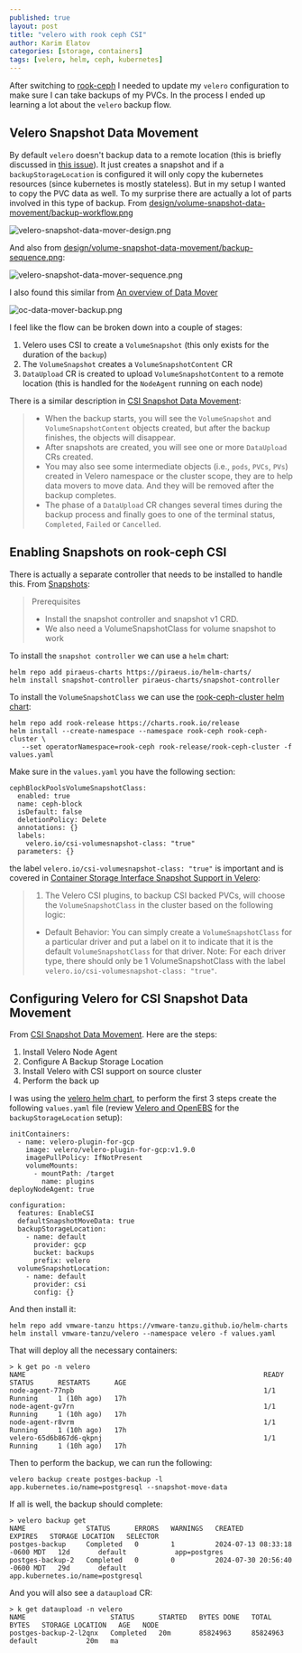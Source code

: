 ```yaml
---
published: true
layout: post
title: "velero with rook ceph CSI"
author: Karim Elatov
categories: [storage, containers]
tags: [velero, helm, ceph, kubernetes]
---
```


After switching to [rook-ceph](/2024/07/using-rook-ceph/) I needed to update my `velero` configuration to make sure I can take backups of my PVCs. In the process I ended up learning a lot about the `velero` backup flow.

## Velero Snapshot Data Movement
By default `velero` doesn't backup data to a remote location (this is briefly discussed in [this issue](https://github.com/vmware-tanzu/velero/issues/7382)). It just creates a snapshot and if a `backupStorageLocation` is configured it will only copy the kubernetes resources (since kubernetes is mostly stateless). But in my setup I wanted to copy the PVC data as well. To my surprise there are actually a lot of parts involved in this type of backup. From [design/volume-snapshot-data-movement/backup-workflow.png](https://github.com/vmware-tanzu/velero/blob/main/design/volume-snapshot-data-movement/backup-workflow.png)

![velero-snapshot-data-mover-design.png](https://res.cloudinary.com/elatov/image/upload/v1722396129/blog-pics/velero-rook-ceph/k9zcezmeniwla8d2fahh.png)

And also from [design/volume-snapshot-data-movement/backup-sequence.png](https://github.com/vmware-tanzu/velero/blob/main/design/volume-snapshot-data-movement/backup-sequence.png):

![velero-snapshot-data-mover-sequence.png](https://res.cloudinary.com/elatov/image/upload/v1722396129/blog-pics/velero-rook-ceph/uk42cr6fgsglmndhhjkt.png)

I also found this similar from [An overview of Data Mover](https://www.redhat.com/en/blog/an-overview-of-data-mover)

![oc-data-mover-backup.png](https://res.cloudinary.com/elatov/image/upload/v1722396129/blog-pics/velero-rook-ceph/amdxn90sunopmuu1f4ha.png)

I feel like the flow can be broken down into a couple of stages:

1. Velero uses CSI to create a `VolumeSnapshot` (this only exists for the duration of the `backup`)
2. The `VolumeSnapshot` creates a `VolumeSnapshotContent` CR
3. `DataUpload` CR is created to upload `VolumeSnapshotContent` to a remote location (this is handled for the `NodeAgent` running on each node)

There is a similar description in [CSI Snapshot Data Movement](https://velero.io/docs/main/csi-snapshot-data-movement/#to-back-up):

> - When the backup starts, you will see the `VolumeSnapshot` and `VolumeSnapshotContent` objects created, but after the backup finishes, the objects will disappear.
> - After snapshots are created, you will see one or more `DataUpload` CRs created.
> - You may also see some intermediate objects (i.e., `pods`, `PVCs`, `PVs`) created in Velero namespace or the cluster scope, they are to help data movers to move data. And they will be removed after the backup completes.
> - The phase of a `DataUpload` CR changes several times during the backup process and finally goes to one of the terminal status, `Completed`, `Failed` or `Cancelled`.

## Enabling Snapshots on rook-ceph CSI
There is actually a separate controller that needs to be installed to handle this. From [Snapshots](https://rook.io/docs/rook/latest-release/Storage-Configuration/Ceph-CSI/ceph-csi-snapshot/):

> Prerequisites
> 
> - Install the snapshot controller and snapshot v1 CRD.
> - We also need a VolumeSnapshotClass for volume snapshot to work

To install the `snapshot controller` we can use a `helm` chart:

```
helm repo add piraeus-charts https://piraeus.io/helm-charts/
helm install snapshot-controller piraeus-charts/snapshot-controller
```

To install the `VolumeSnapshotClass` we can use the [rook-ceph-cluster helm chart](https://rook.io/docs/rook/latest-release/Helm-Charts/ceph-cluster-chart/#release):

```
helm repo add rook-release https://charts.rook.io/release
helm install --create-namespace --namespace rook-ceph rook-ceph-cluster \
   --set operatorNamespace=rook-ceph rook-release/rook-ceph-cluster -f values.yaml
```

Make sure in the `values.yaml` you have the following section:

```
cephBlockPoolsVolumeSnapshotClass:
  enabled: true
  name: ceph-block
  isDefault: false
  deletionPolicy: Delete
  annotations: {}
  labels:
    velero.io/csi-volumesnapshot-class: "true"
  parameters: {}
```

the label `velero.io/csi-volumesnapshot-class: "true"` is important and is covered in [Container Storage Interface Snapshot Support in Velero](https://velero.io/docs/main/csi/):

> 1. The Velero CSI plugins, to backup CSI backed PVCs, will choose the `VolumeSnapshotClass` in the cluster based on the following logic:
>
>   - Default Behavior: You can simply create a `VolumeSnapshotClass` for a particular driver and put a label on it to indicate that it is the default `VolumeSnapshotClass` for that driver. Note: For each driver type, there should only be 1 VolumeSnapshotClass with the label `velero.io/csi-volumesnapshot-class: "true"`.


## Configuring Velero for CSI Snapshot Data Movement
From [CSI Snapshot Data Movement](https://velero.io/docs/main/csi-snapshot-data-movement/#setup-csi-snapshot-data-movement). Here are the steps:

1. Install Velero Node Agent
2. Configure A Backup Storage Location
3. Install Velero with CSI support on source cluster
4. Perform the back up

I was using the [velero helm chart](https://github.com/vmware-tanzu/helm-charts/tree/main), to perform the first 3 steps create the following `values.yaml` file (review [Velero and OpenEBS](2022/11/velero-and-openebs/) for the `backupStorageLocation` setup):

```
initContainers:
  - name: velero-plugin-for-gcp
    image: velero/velero-plugin-for-gcp:v1.9.0
    imagePullPolicy: IfNotPresent
    volumeMounts:
      - mountPath: /target
        name: plugins
deployNodeAgent: true

configuration:
  features: EnableCSI
  defaultSnapshotMoveData: true
  backupStorageLocation:
    - name: default
      provider: gcp
      bucket: backups
      prefix: velero
  volumeSnapshotLocation:
    - name: default
      provider: csi
      config: {}
```

And then install it:

```
helm repo add vmware-tanzu https://vmware-tanzu.github.io/helm-charts
helm install vmware-tanzu/velero --namespace velero -f values.yaml
```

That will deploy all the necessary containers:

```
> k get po -n velero
NAME                                                           READY   STATUS      RESTARTS      AGE
node-agent-77npb                                               1/1     Running     1 (10h ago)   17h
node-agent-gv7rn                                               1/1     Running     1 (10h ago)   17h
node-agent-r8vrm                                               1/1     Running     1 (10h ago)   17h
velero-65d6b867d6-qkpnj                                        1/1     Running     1 (10h ago)   17h
```

Then to perform the backup, we can run the following:

```
velero backup create postges-backup -l app.kubernetes.io/name=postgresql --snapshot-move-data
```

If all is well, the backup should complete:

```
> velero backup get
NAME               STATUS      ERRORS   WARNINGS   CREATED                         EXPIRES   STORAGE LOCATION   SELECTOR
postges-backup     Completed   0        1          2024-07-13 08:33:18 -0600 MDT   12d       default            app=postgres
postges-backup-2   Completed   0        0          2024-07-30 20:56:40 -0600 MDT   29d       default            app.kubernetes.io/name=postgresql
```

And you will also see a `dataupload` CR:

```
> k get dataupload -n velero
NAME                     STATUS      STARTED   BYTES DONE   TOTAL BYTES   STORAGE LOCATION   AGE   NODE
postges-backup-2-l2qnx   Completed   20m       85824963     85824963      default            20m   ma
```